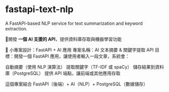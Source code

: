 # fastapi-text-nlp
A FastAPI-based NLP service for text summarization and keyword extraction.

 🎯開發 **一個 AI 支援的 API**，提供資料庫存取與機器學習功能

📌 小專案設計：FastAPI + AI 應用
專案名稱：AI 文本摘要 & 關鍵字提取 API
目標：開發一個 FastAPI 應用，讓使用者輸入一段文章，系統會：

自動摘要（使用 NLP 演算法）
提取關鍵字（TF-IDF 或 spaCy）
儲存結果到資料庫（PostgreSQL）
提供 API 端點，讓前端或其他應用存取

這個專案結合 FastAPI（後端）+ AI（NLP）+ PostgreSQL（數據儲存）